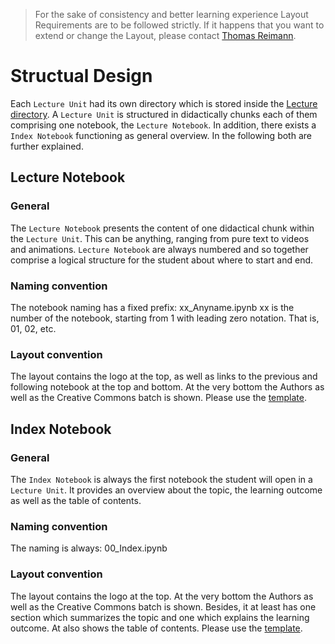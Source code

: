 > For the sake of consistency and better learning experience Layout Requirements are to be followed strictly. If it happens that you want to extend or change the Layout, please contact [Thomas Reimann](Thomas.Reimann@tu-dresden.de).

# Structual Design
Each `Lecture Unit` had its own directory which is stored inside the [Lecture directory](../../Lectures). A `Lecture Unit` is structured in didactically chunks each of them comprising one notebook, the `Lecture Notebook`. In addition, there exists a `Index Notebook` functioning as general overview. In the following both are further explained.

## Lecture Notebook
### General
The `Lecture Notebook` presents the content of one didactical chunk within the `Lecture Unit`. This can be anything, ranging from pure text to videos and animations. `Lecture Notebook` are always numbered and so together comprise a logical structure for the student about where to start and end.

### Naming convention
The notebook naming has a fixed prefix:
xx_Anyname.ipynb
xx is the number of the notebook, starting from 1 with leading zero notation. That is, 01, 02, etc.

### Layout convention
The layout contains the logo at the top, as well as links to the previous and following notebook at the top and bottom. At the very bottom the Authors as well as the Creative Commons batch is shown.
Please use the [template](lectureNotebook_template.ipynb).

## Index Notebook
### General
The `Index Notebook` is always the first notebook the student will open in a `Lecture Unit`. It provides an overview about the topic, the learning outcome as well as the table of contents.

### Naming convention
The naming is always:
00_Index.ipynb

### Layout convention
The layout contains the logo at the top. At the very bottom the Authors as well as the Creative Commons batch is shown. Besides, it at least has one section which summarizes the topic and one which explains the learning outcome. At also shows the  table of contents.
Please use the [template](indexNotebook_template.ipynb).
